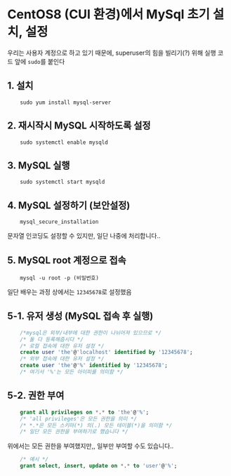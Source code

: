 # CentOS8 (CUI 환경)에서 MySql 초기 설치, 설정

우리는 사용자 계정으로 하고 있기 때문에, superuser의 힘을 빌리기(?) 위해 실행 코드 앞에 `sudo`를 붙인다

## 1. 설치
```
    sudo yum install mysql-server
```

## 2. 재시작시 MySQL 시작하도록 설정
```
    sudo systemctl enable mysqld
```

## 3. MySQL 실행
```
    sudo systemctl start mysqld
```

## 4. MySQL 설정하기 (보안설정)
```
    mysql_secure_installation
```
문자열 인코딩도 설정할 수 있지만, 일단 나중에 처리합니다..

## 5. MySQL root 계정으로 접속
```
    mysql -u root -p (비밀번호)
```
일단 배우는 과정 상에서는 `12345678`로 설정했음

## 5-1. 유저 생성 (MySQL 접속 후 실행)
```sql
    /*mysql은 외부/내부에 대한 권한이 나뉘어져 있으므로 */
    /* 둘 다 등록해줍시다 */
    /* 로컬 접속에 대한 유저 설정 */
    create user 'the'@'localhost' identified by '12345678';
    /* 외부 접속에 대한 유저 설정 */
    create user 'the'@'%' identified by '12345678';
    /* 여기서 '%'는 모든 아이피를 의미함 */
```

## 5-2. 권한 부여
```sql
    grant all privileges on *.* to 'the'@'%';
    /* 'all privileges'은 모든 권한을 의미 */
    /* *.*은 모든 스키마(*) 의(.) 모든 테이블(*)을 의미함 */
    /* 일단 모든 권한을 부여하기로 했습니다 */
```
위에서는 모든 권한을 부여했지만,, 일부만 부여할 수도 있습니다..
```sql
    /* 예시 */
    grant select, insert, update on *.* to 'user'@'%';
```
